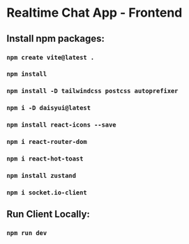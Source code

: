 # Realtime Chat App - Frontend

## Install npm packages:

### `npm create vite@latest .`

### `npm install`

### `npm install -D tailwindcss postcss autoprefixer`

### `npm i -D daisyui@latest`

### `npm install react-icons --save`

### `npm i react-router-dom`

### `npm i react-hot-toast`

### `npm install zustand`

### `npm i socket.io-client`

## Run Client Locally:

### `npm run dev`
